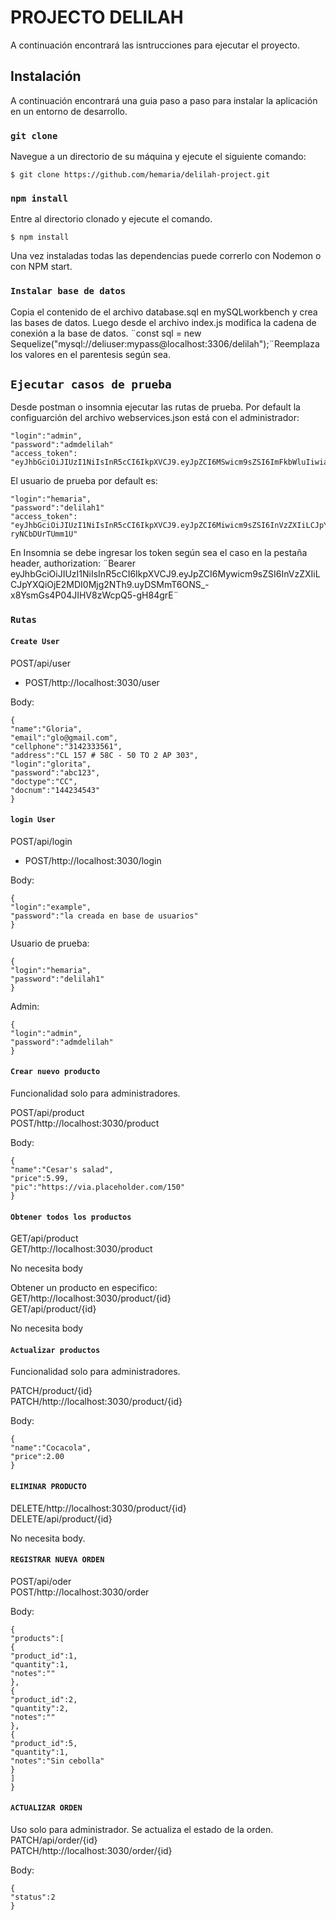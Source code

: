 # PROJECTO DELILAH

A continuación encontrará las isntrucciones para ejecutar el proyecto.

## Instalación

A continuación encontrará una guia paso a paso para instalar la aplicación en un entorno de desarrollo.

### `git clone`

Navegue a un directorio de su máquina y ejecute el siguiente comando: <br />

```shell
$ git clone https://github.com/hemaria/delilah-project.git
```

### `npm install`

Entre al directorio clonado y ejecute el comando.<br />

```shell
$ npm install
```

Una vez instaladas todas las dependencias puede correrlo con Nodemon o con NPM start.<br />

### `Instalar base de datos`

Copia el contenido de el archivo database.sql en mySQLworkbench y crea las bases de datos. Luego desde el archivo index.js modifica la cadena de conexión a la base de datos.
¨const sql = new Sequelize("mysql://deliuser:mypass@localhost:3306/delilah");¨Reemplaza los valores en el parentesis según sea.

## `Ejecutar casos de prueba`

Desde postman o insomnia ejecutar las rutas de prueba.
Por default la configuarción del archivo webservices.json está con el administrador:

    "login":"admin",
    "password":"admdelilah"
    "access_token": "eyJhbGciOiJIUzI1NiIsInR5cCI6IkpXVCJ9.eyJpZCI6MSwicm9sZSI6ImFkbWluIiwiaWF0IjoxNjAyNDI4NTgzfQ.iao6lUNqhtBNM7Kahs7lP31BJW40AAkoh5qo4qDOQTk"

El usuario de prueba por default es:

    "login":"hemaria",
    "password":"delilah1"
    "access_token": "eyJhbGciOiJIUzI1NiIsInR5cCI6IkpXVCJ9.eyJpZCI6Miwicm9sZSI6InVzZXIiLCJpYXQiOjE2MDI0Mjg1NTB9.chaKyoK5scs5rsyTRUXSxlH9EMLr-ryNCbDUrTUmm1U"

En Insomnia se debe ingresar los token según sea el caso en la pestaña header, authorization: ¨Bearer eyJhbGciOiJIUzI1NiIsInR5cCI6IkpXVCJ9.eyJpZCI6Mywicm9sZSI6InVzZXIiLCJpYXQiOjE2MDI0Mjg2NTh9.uyDSMmT6ONS\_-x8YsmGs4P04JIHV8zWcpQ5-gH84grE¨

### `Rutas`

#### `Create User`

POST/api/user <br>

- POST/http://localhost:3030/user

Body:
```
{
"name":"Gloria",
"email":"glo@gmail.com",
"cellphone":"3142333561",
"address":"CL 157 # 58C - 50 TO 2 AP 303",
"login":"glorita",
"password":"abc123",
"doctype":"CC",
"docnum":"144234543"
}
```
#### `login User`

POST/api/login<br>

- POST/http://localhost:3030/login<br>

Body:
```
{
"login":"example",
"password":"la creada en base de usuarios"
}
```
Usuario de prueba:
```
{
"login":"hemaria",
"password":"delilah1"
}
```
Admin:
```
{
"login":"admin",
"password":"admdelilah"
}
```

#### `Crear nuevo producto`

Funcionalidad solo para administradores.<br>

POST/api/product<br>
POST/http://localhost:3030/product

Body:
```
{
"name":"Cesar's salad",
"price":5.99,
"pic":"https://via.placeholder.com/150"
}
```
#### `Obtener todos los productos`

GET/api/product<br>
GET/http://localhost:3030/product<br>

No necesita body<br>

Obtener un producto en especifico:<br>
GET/http://localhost:3030/product/{id}<br>
GET/api/product/{id}

No necesita body

#### `Actualizar productos`

Funcionalidad solo para administradores.<br>

PATCH/product/{id}<br>
PATCH/http://localhost:3030/product/{id}

Body:
```
{
"name":"Cocacola",
"price":2.00
}
```
#### `ELIMINAR PRODUCTO`

DELETE/http://localhost:3030/product/{id}<br>
DELETE/api/product/{id}<br>

No necesita body.

#### `REGISTRAR NUEVA ORDEN`

POST/api/oder<br>
POST/http://localhost:3030/order<br>

Body:
```
{
"products":[
{
"product_id":1,
"quantity":1,
"notes":""
},
{
"product_id":2,
"quantity":2,
"notes":""
},
{
"product_id":5,
"quantity":1,
"notes":"Sin cebolla"
}
]
}
```
#### `ACTUALIZAR ORDEN`

Uso solo para administrador. Se actualiza el estado de la orden.<br>
PATCH/api/order/{id}<br>
PATCH/http://localhost:3030/order/{id}

Body:
```
{
"status":2
}
```
